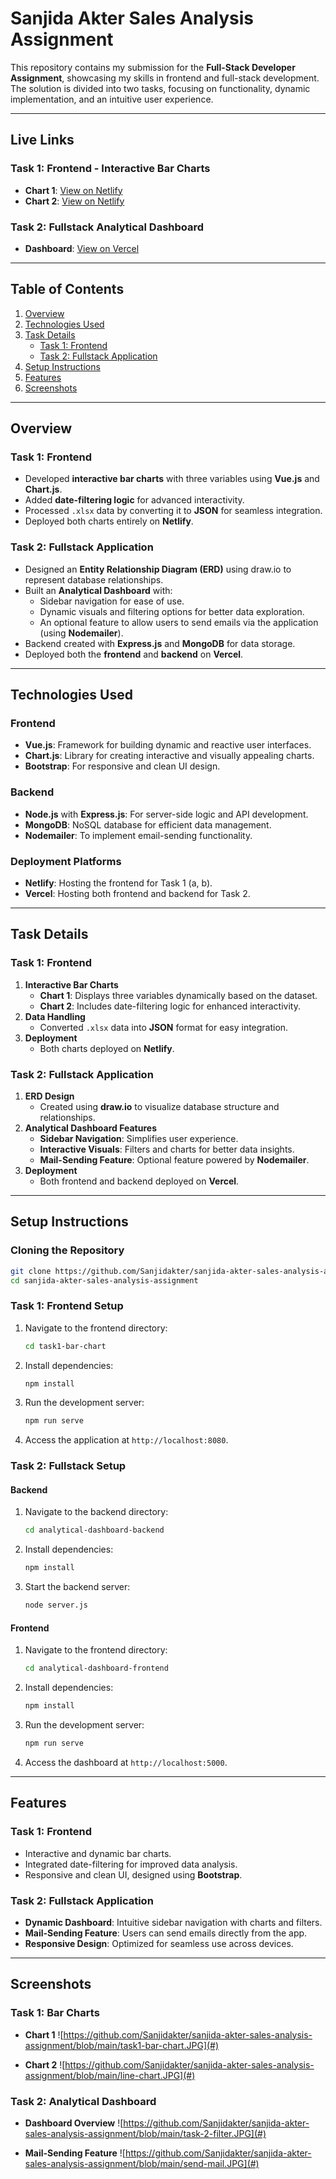 

# **Sanjida Akter Sales Analysis Assignment**

This repository contains my submission for the **Full-Stack Developer Assignment**, showcasing my skills in frontend and full-stack development. The solution is divided into two tasks, focusing on functionality, dynamic implementation, and an intuitive user experience.

---

## **Live Links**

### **Task 1: Frontend - Interactive Bar Charts**
- **Chart 1**: [View on Netlify](https://chic-pasca-8e5b8b.netlify.app/)
- **Chart 2**: [View on Netlify](https://capable-sawine-e6a8ab.netlify.app/)

### **Task 2: Fullstack Analytical Dashboard**
- **Dashboard**: [View on Vercel](https://analytical-dashboard-frontend.vercel.app/)

---

## **Table of Contents**
1. [Overview](#overview)
2. [Technologies Used](#technologies-used)
3. [Task Details](#task-details)
   - [Task 1: Frontend](#task-1-frontend)
   - [Task 2: Fullstack Application](#task-2-fullstack-application)
4. [Setup Instructions](#setup-instructions)
5. [Features](#features)
6. [Screenshots](#screenshots)

---

## **Overview**

### **Task 1: Frontend**
- Developed **interactive bar charts** with three variables using **Vue.js** and **Chart.js**.
- Added **date-filtering logic** for advanced interactivity.
- Processed `.xlsx` data by converting it to **JSON** for seamless integration.
- Deployed both charts entirely on **Netlify**.

### **Task 2: Fullstack Application**
- Designed an **Entity Relationship Diagram (ERD)** using draw.io to represent database relationships.
- Built an **Analytical Dashboard** with:
  - Sidebar navigation for ease of use.
  - Dynamic visuals and filtering options for better data exploration.
  - An optional feature to allow users to send emails via the application (using **Nodemailer**).
- Backend created with **Express.js** and **MongoDB** for data storage.
- Deployed both the **frontend** and **backend** on **Vercel**.

---

## **Technologies Used**

### **Frontend**
- **Vue.js**: Framework for building dynamic and reactive user interfaces.
- **Chart.js**: Library for creating interactive and visually appealing charts.
- **Bootstrap**: For responsive and clean UI design.

### **Backend**
- **Node.js** with **Express.js**: For server-side logic and API development.
- **MongoDB**: NoSQL database for efficient data management.
- **Nodemailer**: To implement email-sending functionality.

### **Deployment Platforms**
- **Netlify**: Hosting the frontend for Task 1 (a, b).
- **Vercel**: Hosting both frontend and backend for Task 2.

---

## **Task Details**

### **Task 1: Frontend**
1. **Interactive Bar Charts**
   - **Chart 1**: Displays three variables dynamically based on the dataset.
   - **Chart 2**: Includes date-filtering logic for enhanced interactivity.
2. **Data Handling**
   - Converted `.xlsx` data into **JSON** format for easy integration.
3. **Deployment**
   - Both charts deployed on **Netlify**.

### **Task 2: Fullstack Application**
1. **ERD Design**
   - Created using **draw.io** to visualize database structure and relationships.
2. **Analytical Dashboard Features**
   - **Sidebar Navigation**: Simplifies user experience.
   - **Interactive Visuals**: Filters and charts for better data insights.
   - **Mail-Sending Feature**: Optional feature powered by **Nodemailer**.
3. **Deployment**
   - Both frontend and backend deployed on **Vercel**.

---

## **Setup Instructions**

### **Cloning the Repository**
```bash
git clone https://github.com/Sanjidakter/sanjida-akter-sales-analysis-assignment.git
cd sanjida-akter-sales-analysis-assignment
```

### **Task 1: Frontend Setup**
1. Navigate to the frontend directory:
   ```bash
   cd task1-bar-chart
   ```
2. Install dependencies:
   ```bash
   npm install
   ```
3. Run the development server:
   ```bash
   npm run serve
   ```
4. Access the application at `http://localhost:8080`.

### **Task 2: Fullstack Setup**

#### Backend
1. Navigate to the backend directory:
   ```bash
   cd analytical-dashboard-backend
   ```
2. Install dependencies:
   ```bash
   npm install
   ```
3. Start the backend server:
   ```bash
   node server.js
   ```

#### Frontend
1. Navigate to the frontend directory:
   ```bash
   cd analytical-dashboard-frontend
   ```
2. Install dependencies:
   ```bash
   npm install
   ```
3. Run the development server:
   ```bash
   npm run serve
   ```

4. Access the dashboard at `http://localhost:5000`.

---

## **Features**

### **Task 1: Frontend**
- Interactive and dynamic bar charts.
- Integrated date-filtering for improved data analysis.
- Responsive and clean UI, designed using **Bootstrap**.

### **Task 2: Fullstack Application**
- **Dynamic Dashboard**: Intuitive sidebar navigation with charts and filters.
- **Mail-Sending Feature**: Users can send emails directly from the app.
- **Responsive Design**: Optimized for seamless use across devices.

---

## **Screenshots**

### **Task 1: Bar Charts**
- **Chart 1**
  ![https://github.com/Sanjidakter/sanjida-akter-sales-analysis-assignment/blob/main/task1-bar-chart.JPG](#)

- **Chart 2**
  ![https://github.com/Sanjidakter/sanjida-akter-sales-analysis-assignment/blob/main/line-chart.JPG](#)

### **Task 2: Analytical Dashboard**
- **Dashboard Overview**
  ![https://github.com/Sanjidakter/sanjida-akter-sales-analysis-assignment/blob/main/task-2-filter.JPG](#)

- **Mail-Sending Feature**
  ![https://github.com/Sanjidakter/sanjida-akter-sales-analysis-assignment/blob/main/send-mail.JPG](#)

